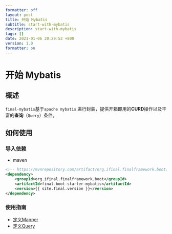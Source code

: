 ```yaml
---
formatter: off
layout: post
title: 开始 Mybatis 
subtitle: start-with-mybatis 
description: start-with-mybatis 
tags: [] 
date: 2021-01-06 20:29:53 +800 
version: 1.0
formatter: on
---
```


# 开始 Mybatis

## 概述

`final-mybatis`基于`apache mybatis` 进行封装，提供开箱即用的**CURD**操作以及丰富的**查询**（`Query`）条件。

## 如何使用

### 导入依赖

* maven

```xml
<!-- https://mvnrepository.com/artifact/org.ifinal.finalframework.boot/final-boot-starter-mybatis -->
<dependency>
    <groupId>org.ifinal.finalframework.boot</groupId>
    <artifactId>final-boot-starter-mybatis</artifactId>
    <version>{{ site.final.version }}</version>
</dependency>
```

### 使用指南

* [定义Mapper](use-mapper.md)
* [定义Query](use-query.md)

